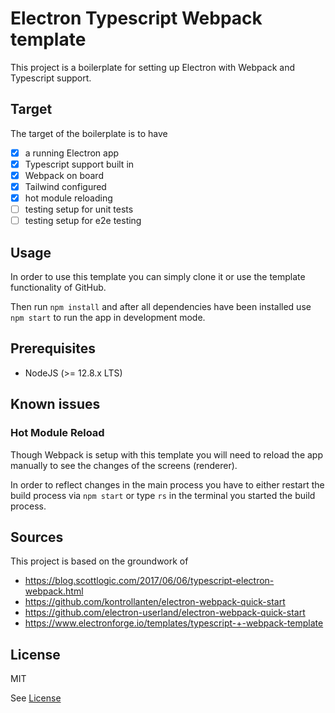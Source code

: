 # Electron Typescript Webpack template

This project is a boilerplate for setting up Electron with Webpack and
Typescript support.

## Target

The target of the boilerplate is to have

- [x] a running Electron app
- [x] Typescript support built in
- [x] Webpack on board
- [x] Tailwind configured
- [x] hot module reloading
- [ ] testing setup for unit tests
- [ ] testing setup for e2e testing

## Usage

In order to use this template you can simply clone it or use the template
functionality of GitHub.

Then run `npm install` and after all dependencies have been installed use `npm start`
to run the app in development mode.

## Prerequisites

- NodeJS (>= 12.8.x LTS)

## Known issues

### Hot Module Reload

Though Webpack is setup with this template you will need to reload the app
manually to see the changes of the screens (renderer).

In order to reflect changes in the main process you have to either restart the
build process via `npm start` or type `rs` in the terminal you started the
build process.

## Sources

This project is based on the groundwork of

- https://blog.scottlogic.com/2017/06/06/typescript-electron-webpack.html
- https://github.com/kontrollanten/electron-webpack-quick-start
- https://github.com/electron-userland/electron-webpack-quick-start
- https://www.electronforge.io/templates/typescript-+-webpack-template

## License

MIT

See [License](LICENSE.md)
